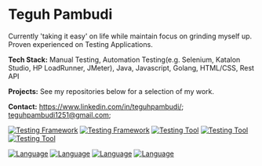 # Teguh Pambudi  
  
Currently 'taking it easy' on life while maintain focus on grinding myself up. Proven experienced on Testing Applications.  
  
**Tech Stack:** Manual Testing, Automation Testing(e.g. Selenium, Katalon Studio, HP LoadRunner, JMeter), Java, Javascript, Golang, HTML/CSS, Rest API  
  
**Projects:**  See my repositories below for a selection of my work.  
  
**Contact:** https://www.linkedin.com/in/teguhpambudi/; teguhpambudi1251@gmail.com;

[![Testing Framework](https://img.shields.io/badge/Testing-JUnit-blue)](https://junit.org/junit5/) [![Testing Framework](https://img.shields.io/badge/Testing-Selenium-blue)](https://www.selenium.dev/) [![Testing Tool](https://img.shields.io/badge/Testing-Katalon-blue)](https://www.katalon.com/) [![Testing Tool](https://img.shields.io/badge/Testing-JMeter-blue)](https://jmeter.apache.org/) [![Testing Tool](https://img.shields.io/badge/Performance%20Testing-Micro%20Focus%20LoadRunner-blue)](https://www.microfocus.com/en-us/products/loadrunner-performance-testing)  

[![Language](https://img.shields.io/badge/language-Java-orange)](https://www.java.com/) [![Language](https://img.shields.io/badge/language-JavaScript-yellow)](https://www.javascript.com/) [![Language](https://img.shields.io/badge/language-Go-blue)](https://go.dev/) [![Language](https://img.shields.io/badge/language-HTML%2Fcss-purple)](https://developer.mozilla.org/en-US/docs/Web/HTML)  
 
 
 

 
 
 


